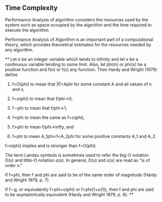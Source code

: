 ## Time Complexity

Performance Analysis of algorithm considers the resources used by the system such as space occupied by the algorithm and the time required to execute the algorithm.

Performance Analysis of Algorithm is an important part of a computational theory, which provides theoretical estimates for the resources needed by any algorithm.


** Let n be an integer variable which tends to infinity and let x be a continuous variable tending to some limit. Also, let phi(n) or phi(x) be a positive function and f(n) or f(x) any function. Then Hardy and Wright (1979) define

1. f=O(phi) to mean that |f|<Aphi for some constant A and all values of n and x,

2. f=o(phi) to mean that f/phi->0,

3. f∼phi to mean that f/phi->1,

4. f≺phi to mean the same as f=o(phi),

5. f≻phi to mean f/phi->infty, and

6. f=phi to mean A_1phi<f<A_2phi for some positive constants A_1 and A_2.

f=o(phi) implies and is stronger than f=O(phi).

The term Landau symbols is sometimes used to refer the big-O notation O(x) and little-O notation o(x). In general, O(x) and o(x) are read as "is of order x."

If f=phi, then f and phi are said to be of the same order of magnitude (Hardy and Wright 1979, p. 7).

If f∼g, or equivalently f=phi+o(phi) or f=phi(1+o(1)), then f and phi are said to be asymptotically equivalent (Hardy and Wright 1979, p. 8). **

